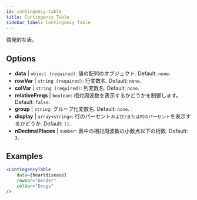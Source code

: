```yaml
---
id: contingency-table
title: Contingency Table
sidebar_label: Contingency Table
---
```


偶発的な表。

## Options

* __data__ | `object (required)`: 値の配列のオブジェクト. Default: `none`.
* __rowVar__ | `string (required)`: 行変数名. Default: `none`.
* __colVar__ | `string (required)`: 列変数名. Default: `none`.
* __relativeFreqs__ | `boolean`: 相対周波数を表示するかどうかを制御します。. Default: `false`.
* __group__ | `string`: グループ化変数名. Default: `none`.
* __display__ | `array<string>`: 行のパーセント`および/または列のパーセント`を表示するかどうか. Default: `[]`.
* __nDecimalPlaces__ | `number`: 表中の相対周波数の小数点以下の桁数. Default: `3`.


## Examples

```jsx live
<ContingencyTable
    data={heartdisease} 
    rowVar="Gender"
    colVar="Drugs"
/>
```
